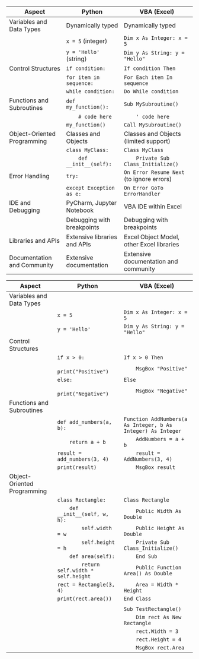 | Aspect                  | Python                            | VBA (Excel)                                |
|-------------------------|-----------------------------------|--------------------------------------------|
| Variables and Data Types| Dynamically typed                | Dynamically typed                          |
|                         | `x = 5` (integer)                | `Dim x As Integer: x = 5`                 |
|                         | `y = 'Hello'` (string)           | `Dim y As String: y = "Hello"`            |
| Control Structures      | `if condition:`                  | `If condition Then`                        |
|                         | `for item in sequence:`          | `For Each item In sequence`                |
|                         | `while condition:`               | `Do While condition`                       |
| Functions and Subroutines| `def my_function():`            | `Sub MySubroutine()`                       |
|                           | `    # code here`               | `    ' code here`                          |
|                           | `my_function()`                 | `Call MySubroutine()`                      |
| Object-Oriented Programming| Classes and Objects            | Classes and Objects (limited support)      |
|                           | `class MyClass:`               | `Class MyClass`                            |
|                           | `    def __init__(self):`      | `    Private Sub Class_Initialize()`       |
| Error Handling            | `try:`                         | `On Error Resume Next` (to ignore errors) |
|                           | `except Exception as e:`       | `On Error GoTo ErrorHandler`              |
| IDE and Debugging         | PyCharm, Jupyter Notebook      | VBA IDE within Excel                       |
|                           | Debugging with breakpoints     | Debugging with breakpoints                 |
| Libraries and APIs        | Extensive libraries and APIs    | Excel Object Model, other Excel libraries  |
| Documentation and Community| Extensive documentation        | Extensive documentation and community      |


| Aspect                  | Python                            | VBA (Excel)                                |
|-------------------------|-----------------------------------|--------------------------------------------|
| Variables and Data Types|                                  |                                            |
|                         | `x = 5`                           | `Dim x As Integer: x = 5`                 |
|                         | `y = 'Hello'`                     | `Dim y As String: y = "Hello"`            |
| Control Structures      |                                  |                                            |
|                         | `if x > 0:`                       | `If x > 0 Then`                            |
|                         | `    print("Positive")`           | `    MsgBox "Positive"`                    |
|                         | `else:`                           | `Else`                                     |
|                         | `    print("Negative")`           | `    MsgBox "Negative"`                    |
| Functions and Subroutines|                                  |                                            |
|                         | `def add_numbers(a, b):`          | `Function AddNumbers(a As Integer, b As Integer) As Integer` |
|                         | `    return a + b`                | `    AddNumbers = a + b`                   |
|                         | `result = add_numbers(3, 4)`     | `    result = AddNumbers(3, 4)`            |
|                         | `print(result)`                   | `    MsgBox result`                        |
| Object-Oriented Programming|                                |                                            |
|                         | `class Rectangle:`                | `Class Rectangle`                          |
|                         | `    def __init__(self, w, h):`   | `    Public Width As Double`               |
|                         | `        self.width = w`          | `    Public Height As Double`              |
|                         | `        self.height = h`         | `    Private Sub Class_Initialize()`       |
|                         | `    def area(self):`             | `    End Sub`                              |
|                         | `        return self.width * self.height`| `    Public Function Area() As Double`|
|                         | `rect = Rectangle(3, 4)`          | `    Area = Width * Height`                |
|                         | `print(rect.area())`              | `End Class`                                |
|                         |                                   |                                            |
|                         |                                   | `Sub TestRectangle()`                      |
|                         |                                   | `    Dim rect As New Rectangle`            |
|                         |                                   | `    rect.Width = 3`                       |
|                         |                                   | `    rect.Height = 4`                      |
|                         |                                   | `    MsgBox rect.Area`                     |

